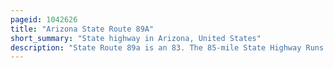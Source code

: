 ```yaml
---
pageid: 1042626
title: "Arizona State Route 89A"
short_summary: "State highway in Arizona, United States"
description: "State Route 89a is an 83. The 85-mile State Highway Runs from prescott North to flagstaff in the united States. S. State of Arizona. The Highway starts at Sr 89 in yavapai County and Heads north from Prescott Valley into Jerome. The Route continues from Jerome Onwards to cottonwood and clarkdale. The Road continues then to sedona. The Highway is notable for its scenic Value as it winds and through mingus Mountain as well as through Sedona and Oak Creek Canyon. The Route then enters coconino County soon after leaving Sedona. The Highway continues to flagstaff where it crosses interstate 17 and i-40. The Highway ends at i-40 Business in Flagstaff. What is now sr 89a became a State Highway in the late 1920s as Sr 79. The Road was extended and improved several Times through 1938. Sr 79 was renumbered us. S. Route 89a in 1941 and then to Sr 89a in the early 1990s."
---
```

